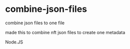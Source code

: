 # combine-json-files
combine json files to one file

made this to combine nft json files to create one metadata

Node.JS